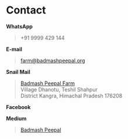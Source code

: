 <!--
Title: Contact us
Scripts:
- //static.medium.com/embed.js
Javascript:
(function(d, s, id) {
  var js, fjs = d.getElementsByTagName(s)[0];
  if (d.getElementById(id)) return;
  js = d.createElement(s); js.id = id;
  js.src = "//connect.facebook.net/en_US/sdk.js#xfbml=1&version=v2.5&appId=110794508476";
  fjs.parentNode.insertBefore(js, fjs);
}(document, 'script', 'facebook-jssdk'));

-->

Contact
==========

**WhatsApp**  
	
> +91 9999 429 144

**E-mail**  

> farm@badmashpeepal.org

**Snail Mail**

> [Badmash Peepal Farm]( ?directions )  
> Village Dhanotu, Teshil Shahpur  
> District Kangra, Himachal Pradesh 176208

**Facebook**

> <div id="fb-root"></div>

**Medium**

> <a class="m-profile" href="https://medium.com/@badmashpeepal">Badmash Peepal</a>